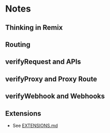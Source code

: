 # Notes

## Thinking in Remix

## Routing

## verifyRequest and APIs

## verifyProxy and Proxy Route

## verifyWebhook and Webhooks

## Extensions

- See [EXTENSIONS.md](./EXTENSIONS.md)

